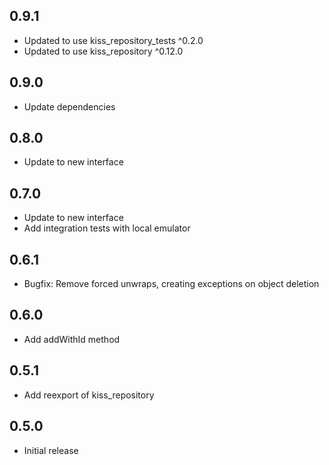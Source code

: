 ## 0.9.1

* Updated to use kiss_repository_tests ^0.2.0
* Updated to use kiss_repository ^0.12.0

## 0.9.0

* Update dependencies

## 0.8.0

* Update to new interface 

## 0.7.0

* Update to new interface
* Add integration tests with local emulator

## 0.6.1

* Bugfix: Remove forced unwraps, creating exceptions on object deletion

## 0.6.0

* Add addWithId method

## 0.5.1

* Add reexport of kiss_repository

## 0.5.0

* Initial release
